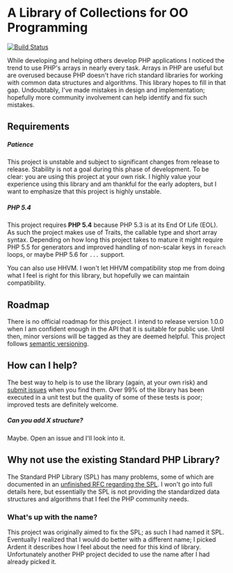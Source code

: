 # A Library of Collections for OO Programming

[![Build Status](https://travis-ci.org/morrisonlevi/Ardent.svg?branch=master)](https://travis-ci.org/morrisonlevi/Ardent)

While developing and helping others develop PHP applications I noticed the trend to use PHP's arrays in nearly every task. Arrays in PHP are useful but are overused because PHP doesn't have rich standard libraries for working with common data structures and algorithms. This library hopes to fill in that gap. Undoubtably, I've made mistakes in design and implementation; hopefully more community involvement can help identify and fix such mistakes.

## Requirements

##### Patience
This project is unstable and subject to significant changes from release to release. Stability is not a goal during this phase of development. To be clear: you are using this project at your own risk. I highly value your experience using this library and am thankful for the early adopters, but I want to emphasize that this project is highly unstable.

##### PHP 5.4
This project requires **PHP 5.4** because PHP 5.3 is at its End Of Life (EOL). As such the project makes use of Traits, the callable type and short array syntax. Depending on how long this project takes to mature it might require PHP 5.5 for generators and improved handling of non-scalar keys in `foreach` loops, or maybe PHP 5.6 for `...` support.

You can also use HHVM. I won't let HHVM compatibility stop me from doing what I feel is right for this library, but hopefully we can maintain compatibility.

## Roadmap

There is no official roadmap for this project. I intend to release version 1.0.0 when I am confident enough in the API that it is suitable for public use. Until then, minor versions will be tagged as they are deemed helpful. This project follows [semantic versioning](http://semver.org).

## How can I help?

The best way to help is to use the library (again, at your own risk) and [submit issues](https://github.com/morrisonlevi/Ardent/issues) when you find them. Over 99% of the library has been executed in a unit test but the quality of some of these tests is poor; improved tests are definitely welcome.

##### Can you add X structure?

Maybe. Open an issue and I'll look into it. 

## Why not use the existing Standard PHP Library?

The Standard PHP Library (SPL) has many problems, some of which are documented in an [unfinished RFC regarding the SPL](https://wiki.php.net/rfc/spl-improvements). I won't go into full details here, but essentially the SPL is not providing the standardized data structures and algorithms that I feel the PHP community needs.

### What's up with the name?

This project was originally aimed to fix the SPL; as such I had named it SPL. Eventually I realized that I would do better with a different name; I picked Ardent it describes how I feel about the need for this kind of library. Unfortunately another PHP project decided to use the name after I had already picked it.
